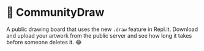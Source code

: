 # 🎨 CommunityDraw
A public drawing board that uses the new `.draw` feature in Repl.it. Download and upload your artwork from the public server and see how long it takes before someone deletes it. 😂
